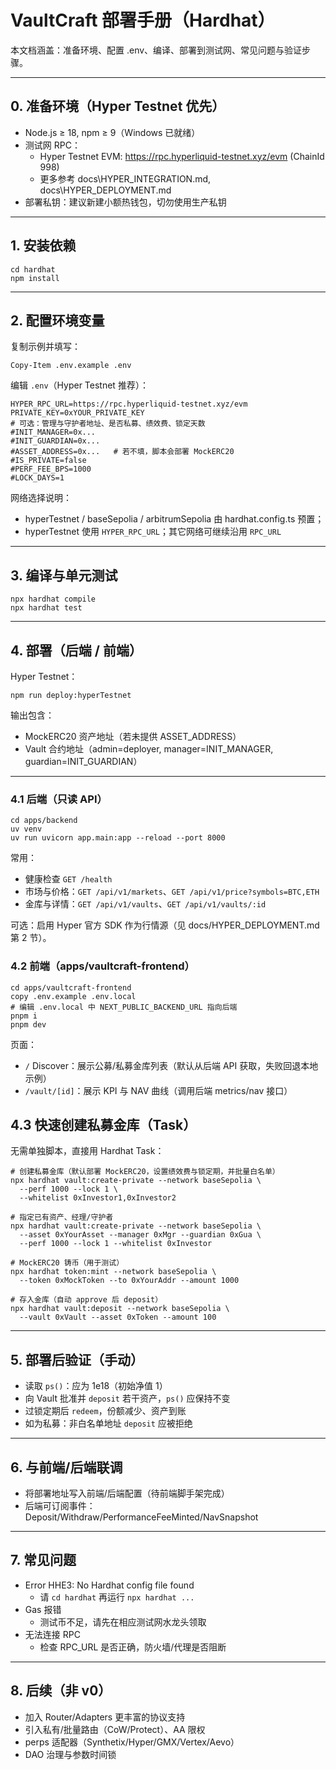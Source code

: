 # VaultCraft 部署手册（Hardhat）

本文档涵盖：准备环境、配置 .env、编译、部署到测试网、常见问题与验证步骤。

---

## 0. 准备环境（Hyper Testnet 优先）

- Node.js ≥ 18, npm ≥ 9（Windows 已就绪）
- 测试网 RPC：
  - Hyper Testnet EVM: https://rpc.hyperliquid-testnet.xyz/evm (ChainId 998)
  - 更多参考 docs\HYPER_INTEGRATION.md, docs\HYPER_DEPLOYMENT.md
- 部署私钥：建议新建小额热钱包，切勿使用生产私钥

---

## 1. 安装依赖

```
cd hardhat
npm install
```

---

## 2. 配置环境变量

复制示例并填写：

```
Copy-Item .env.example .env
```

编辑 `.env`（Hyper Testnet 推荐）：

```
HYPER_RPC_URL=https://rpc.hyperliquid-testnet.xyz/evm
PRIVATE_KEY=0xYOUR_PRIVATE_KEY
# 可选：管理与守护者地址、是否私募、绩效费、锁定天数
#INIT_MANAGER=0x...
#INIT_GUARDIAN=0x...
#ASSET_ADDRESS=0x...   # 若不填，脚本会部署 MockERC20
#IS_PRIVATE=false
#PERF_FEE_BPS=1000
#LOCK_DAYS=1
```

网络选择说明：
- hyperTestnet / baseSepolia / arbitrumSepolia 由 hardhat.config.ts 预置；
- hyperTestnet 使用 `HYPER_RPC_URL`；其它网络可继续沿用 `RPC_URL`

---

## 3. 编译与单元测试

```
npx hardhat compile
npx hardhat test
```

---

## 4. 部署（后端 / 前端）

Hyper Testnet：
```
npm run deploy:hyperTestnet
```

<!-- Base Sepolia：
```
npm run deploy:baseSepolia
```
Arbitrum Sepolia：
```
npm run deploy:arbitrumSepolia
``` -->

输出包含：
- MockERC20 资产地址（若未提供 ASSET_ADDRESS）
- Vault 合约地址（admin=deployer, manager=INIT_MANAGER, guardian=INIT_GUARDIAN）

---

### 4.1 后端（只读 API）

```
cd apps/backend
uv venv
uv run uvicorn app.main:app --reload --port 8000
```

常用：
- 健康检查 `GET /health`
- 市场与价格：`GET /api/v1/markets`、`GET /api/v1/price?symbols=BTC,ETH`
- 金库与详情：`GET /api/v1/vaults`、`GET /api/v1/vaults/:id`

可选：启用 Hyper 官方 SDK 作为行情源（见 docs/HYPER_DEPLOYMENT.md 第 2 节）。

### 4.2 前端（apps/vaultcraft-frontend）

```
cd apps/vaultcraft-frontend
copy .env.example .env.local
# 编辑 .env.local 中 NEXT_PUBLIC_BACKEND_URL 指向后端
pnpm i
pnpm dev
```

页面：
- `/` Discover：展示公募/私募金库列表（默认从后端 API 获取，失败回退本地示例）
- `/vault/[id]`：展示 KPI 与 NAV 曲线（调用后端 metrics/nav 接口）

## 4.3 快速创建私募金库（Task）

无需单独脚本，直接用 Hardhat Task：

```
# 创建私募金库（默认部署 MockERC20，设置绩效费与锁定期，并批量白名单）
npx hardhat vault:create-private --network baseSepolia \
  --perf 1000 --lock 1 \
  --whitelist 0xInvestor1,0xInvestor2

# 指定已有资产、经理/守护者
npx hardhat vault:create-private --network baseSepolia \
  --asset 0xYourAsset --manager 0xMgr --guardian 0xGua \
  --perf 1000 --lock 1 --whitelist 0xInvestor

# MockERC20 铸币（用于测试）
npx hardhat token:mint --network baseSepolia \
  --token 0xMockToken --to 0xYourAddr --amount 1000

# 存入金库（自动 approve 后 deposit）
npx hardhat vault:deposit --network baseSepolia \
  --vault 0xVault --asset 0xToken --amount 100
```

---

## 5. 部署后验证（手动）

- 读取 `ps()`：应为 1e18（初始净值 1）
- 向 Vault 批准并 `deposit` 若干资产，`ps()` 应保持不变
- 过锁定期后 `redeem`，份额减少、资产到账
- 如为私募：非白名单地址 `deposit` 应被拒绝

---

## 6. 与前端/后端联调

- 将部署地址写入前端/后端配置（待前端脚手架完成）
- 后端可订阅事件：Deposit/Withdraw/PerformanceFeeMinted/NavSnapshot

---

## 7. 常见问题

- Error HHE3: No Hardhat config file found
  - 请 `cd hardhat` 再运行 `npx hardhat ...`
- Gas 报错
  - 测试币不足，请先在相应测试网水龙头领取
- 无法连接 RPC
  - 检查 RPC_URL 是否正确，防火墙/代理是否阻断

---

## 8. 后续（非 v0）

- 加入 Router/Adapters 更丰富的协议支持
- 引入私有/批量路由（CoW/Protect）、AA 限权
- perps 适配器（Synthetix/Hyper/GMX/Vertex/Aevo）
- DAO 治理与参数时间锁
